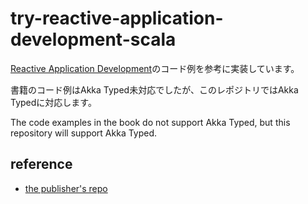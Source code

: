 # try-reactive-application-development-scala
[Reactive Application Development](https://www.manning.com/books/reactive-application-development?gclid=CjwKCAjw_L6LBhBbEiwA4c46un97iuvfmmdQSDRFQXl4mdeVUXVWbT6QW7vLRmu_k5FwlIKyqyUMchoC088QAvD_BwE)のコード例を参考に実装しています。

書籍のコード例はAkka Typed未対応でしたが、このレポジトリではAkka Typedに対応します。

The code examples in the book do not support Akka Typed, but this repository will support Akka Typed.


## reference
- [the publisher's repo](https://github.com/ironfish/reactive-application-development-scala)
